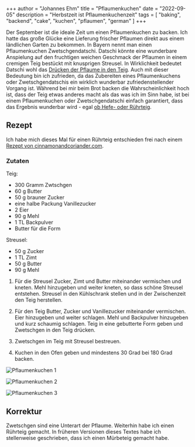 +++
author = "Johannes Ehm"
title = "Pflaumenkuchen"
date = "2022-09-05"
description = "Herbstzeit ist Pflaumenkuchenzeit"
tags = [
	"baking",
	"backend",
	"cake",
	"kuchen",
	"pflaumen",
	"german"
]
+++

Der September ist die ideale Zeit um einen Pflaumenkuchen zu backen. Ich hatte das große Glücke eine Lieferung frischer Pflaumen direkt aus einem ländlichen Garten zu bekommen. In Bayern nennt man einen Pflaumenkuchen Zwetschgendatschi. Datschi könnte eine wunderbare Anspielung auf den fruchtigen weichen Geschmack der Pflaumen in einem cremigen Teig bestückt mit knusprigen Streusel. In Wirklichkeit bedeutet Datschi wohl das [Drücken der Pflaume in den Teig](https://de.wikipedia.org/wiki/Zwetschgenkuchen#:~:text=Das%20Wort%20%E2%80%9EDatschi%E2%80%9C%20leitet%20sich,M%C3%BCrbteig%20und%20ohne%20Streusel%20gebacken). Auch mit dieser Bedeutung bin ich zufrieden, da das Zubereiten eines Pflaumenkuchens oder Zwetschgendatschis ein wirklich wunderbar zufriedenstellender Vorgang ist. Während bei mir beim Brot backen die Wahrscheinlichkeit hoch ist, dass der Teig etwas anderes macht als das was ich im Sinn habe, ist bei einem Pflaumenkuchen oder Zwetschgendatschi einfach garantiert, dass das Ergebnis wunderbar wird - egal [ob Hefe- oder Rührteig](https://www.youtube.com/watch?v=ZxAo5Sk8Iz4&ab_channel=BayerischerRundfunk).

## Rezept

Ich habe mich dieses Mal für einen Rührteig entschieden frei nach einem [Rezept von cinnamonandcoriander.com](https://cinnamonandcoriander.com/de/pflaumenkuchen-mit-streusel-vom-blech-schnell-einfach/).

### Zutaten

Teig:

- 300 Gramm Zwtschgen
- 60 g Butter
- 50 g brauner Zucker
- eine halbe Packung Vanillezucker
- 2 Eier
- 90 g Mehl
- 1 TL Backpulver
- Butter für die Form

Streusel:

- 50 g Zucker
- 1 TL Zimt
- 50 g Butter
- 90 g Mehl

1. Für die Streusel Zucker, Zimt und Butter miteinander vermischen und kneten. Mehl hinzugeben und weiter kneten, so dass schöne Streusel entstehen. Streusel in den Kühlschrank stellen und in der Zwischenzeit den Teig herstellen.

2. Für den Teig Butter, Zucker und Vanillezucker miteinander vermischen. Eier hinzugeben und weiter schlagen. Mehl und Backpulver hinzugeben und kurz schaumig schlagen. Teig in eine gebutterte Form geben und Zwetschgen in den Teig drücken.

3. Zwetschgen im Teig mit Streusel bestreuen.

4. Kuchen in den Ofen geben und mindestens 30 Grad bei 180 Grad backen.

![Pflaumenkuchen 1](/20220903_DSC_4313.jpg)

![Pflaumenkuchen 2](/20220903_DSC_4315.jpg)

![Pflaumenkuchen 3](/20220903_DSC_4318.jpg)

## Korrektur

Zwetschgen sind eine Unterart der Pflaume. Weiterhin habe ich einen Rührteig gemacht. In früheren Versionen dieses Textes habe ich stellenweise geschrieben, dass ich einen Mürbeteig gemacht habe.
